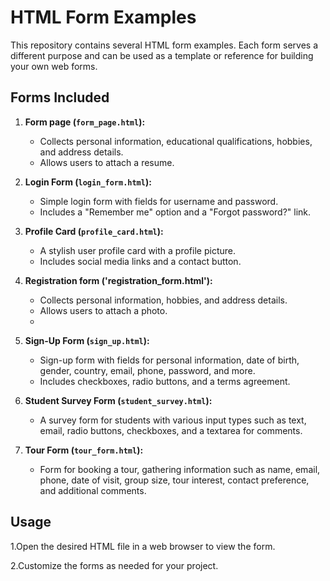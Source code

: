 # HTML Form Examples

This repository contains several HTML form examples. Each form serves a different purpose and can be used as a template or reference for building your own web forms.

## Forms Included

1. **Form page (`form_page.html`):**
   - Collects personal information, educational qualifications, hobbies, and address details.
   - Allows users to attach a resume.

2. **Login Form (`login_form.html`):**
   - Simple login form with fields for username and password.
   - Includes a "Remember me" option and a "Forgot password?" link.

3. **Profile Card (`profile_card.html`):**
   - A stylish user profile card with a profile picture.
   - Includes social media links and a contact button.

4. **Registration form ('registration_form.html'):**
   - Collects personal information,  hobbies, and address details.
   - Allows users to attach a photo.
   - 
5. **Sign-Up Form (`sign_up.html`):**
   - Sign-up form with fields for personal information, date of birth, gender, country, email, phone, password, and more.
   - Includes checkboxes, radio buttons, and a terms agreement.

6. **Student Survey Form (`student_survey.html`):**
   - A survey form for students with various input types such as text, email, radio buttons, checkboxes, and a textarea for comments.

7. **Tour Form (`tour_form.html`):**
   - Form for booking a tour, gathering information such as name, email, phone, date of visit, group size, tour interest, contact preference, and additional comments.

## Usage
1.Open the desired HTML file in a web browser to view the form.

2.Customize the forms as needed for your project.



